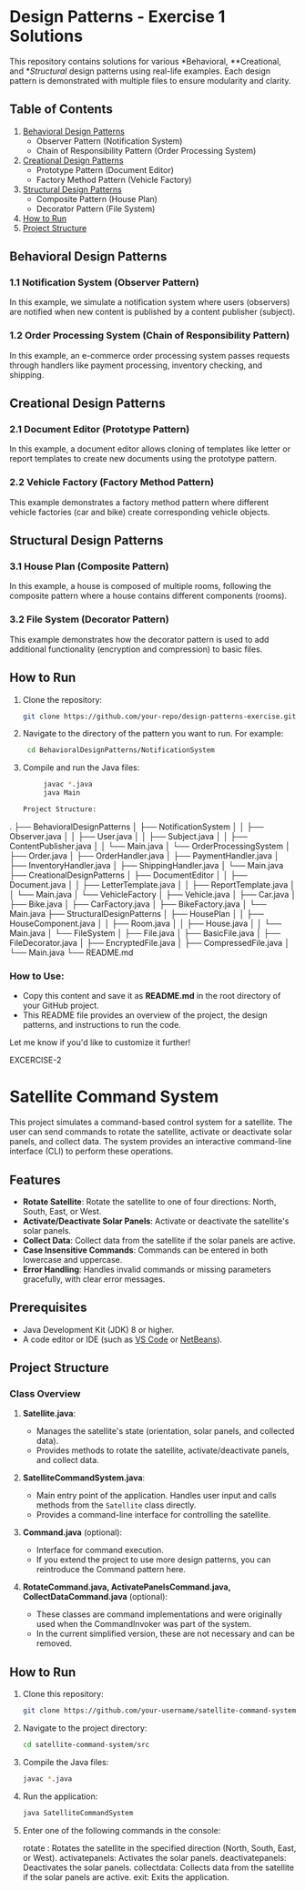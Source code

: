 # Design Patterns - Exercise 1 Solutions

This repository contains solutions for various *Behavioral, **Creational, and **Structural* design patterns using real-life examples. Each design pattern is demonstrated with multiple files to ensure modularity and clarity.

## Table of Contents

1. [Behavioral Design Patterns](#behavioral-design-patterns)
    - Observer Pattern (Notification System)
    - Chain of Responsibility Pattern (Order Processing System)
2. [Creational Design Patterns](#creational-design-patterns)
    - Prototype Pattern (Document Editor)
    - Factory Method Pattern (Vehicle Factory)
3. [Structural Design Patterns](#structural-design-patterns)
    - Composite Pattern (House Plan)
    - Decorator Pattern (File System)
4. [How to Run](#how-to-run)
5. [Project Structure](#project-structure)

## Behavioral Design Patterns

### 1.1 Notification System (Observer Pattern)
In this example, we simulate a notification system where users (observers) are notified when new content is published by a content publisher (subject).

### 1.2 Order Processing System (Chain of Responsibility Pattern)
In this example, an e-commerce order processing system passes requests through handlers like payment processing, inventory checking, and shipping.

## Creational Design Patterns

### 2.1 Document Editor (Prototype Pattern)
In this example, a document editor allows cloning of templates like letter or report templates to create new documents using the prototype pattern.

### 2.2 Vehicle Factory (Factory Method Pattern)
This example demonstrates a factory method pattern where different vehicle factories (car and bike) create corresponding vehicle objects.

## Structural Design Patterns

### 3.1 House Plan (Composite Pattern)
In this example, a house is composed of multiple rooms, following the composite pattern where a house contains different components (rooms).

### 3.2 File System (Decorator Pattern)
This example demonstrates how the decorator pattern is used to add additional functionality (encryption and compression) to basic files.

## How to Run

1. Clone the repository:
   ```bash
   git clone https://github.com/your-repo/design-patterns-exercise.git
2. Navigate to the directory of the pattern you want to run. For example:
   ```bash
    cd BehavioralDesignPatterns/NotificationSystem

3. Compile and run the Java files:
   ```bash
        javac *.java
        java Main

   Project Structure:

.
├── BehavioralDesignPatterns
│   ├── NotificationSystem
│   │   ├── Observer.java
│   │   ├── User.java
│   │   ├── Subject.java
│   │   ├── ContentPublisher.java
│   │   └── Main.java
│   └── OrderProcessingSystem
│       ├── Order.java
│       ├── OrderHandler.java
│       ├── PaymentHandler.java
│       ├── InventoryHandler.java
│       ├── ShippingHandler.java
│       └── Main.java
├── CreationalDesignPatterns
│   ├── DocumentEditor
│   │   ├── Document.java
│   │   ├── LetterTemplate.java
│   │   ├── ReportTemplate.java
│   │   └── Main.java
│   └── VehicleFactory
│       ├── Vehicle.java
│       ├── Car.java
│       ├── Bike.java
│       ├── CarFactory.java
│       ├── BikeFactory.java
│       └── Main.java
├── StructuralDesignPatterns
│   ├── HousePlan
│   │   ├── HouseComponent.java
│   │   ├── Room.java
│   │   ├── House.java
│   │   └── Main.java
│   └── FileSystem
│       ├── File.java
│       ├── BasicFile.java
│       ├── FileDecorator.java
│       ├── EncryptedFile.java
│       ├── CompressedFile.java
│       └── Main.java
└── README.md

### How to Use:

- Copy this content and save it as **README.md** in the root directory of your GitHub project.
- This README file provides an overview of the project, the design patterns, and instructions to run the code.

Let me know if you'd like to customize it further!

EXCERCISE-2

# Satellite Command System

This project simulates a command-based control system for a satellite. The user can send commands to rotate the satellite, activate or deactivate solar panels, and collect data. The system provides an interactive command-line interface (CLI) to perform these operations.

## Features

- **Rotate Satellite**: Rotate the satellite to one of four directions: North, South, East, or West.
- **Activate/Deactivate Solar Panels**: Activate or deactivate the satellite's solar panels.
- **Collect Data**: Collect data from the satellite if the solar panels are active.
- **Case Insensitive Commands**: Commands can be entered in both lowercase and uppercase.
- **Error Handling**: Handles invalid commands or missing parameters gracefully, with clear error messages.

## Prerequisites

- Java Development Kit (JDK) 8 or higher.
- A code editor or IDE (such as [VS Code](https://code.visualstudio.com/) or [NetBeans](https://netbeans.apache.org/)).

## Project Structure

### Class Overview

1. **Satellite.java**: 
   - Manages the satellite's state (orientation, solar panels, and collected data).
   - Provides methods to rotate the satellite, activate/deactivate panels, and collect data.

2. **SatelliteCommandSystem.java**: 
   - Main entry point of the application. Handles user input and calls methods from the `Satellite` class directly.
   - Provides a command-line interface for controlling the satellite.

3. **Command.java** (optional): 
   - Interface for command execution.
   - If you extend the project to use more design patterns, you can reintroduce the Command pattern here.

4. **RotateCommand.java, ActivatePanelsCommand.java, CollectDataCommand.java** (optional):
   - These classes are command implementations and were originally used when the CommandInvoker was part of the system.
   - In the current simplified version, these are not necessary and can be removed.

## How to Run

1. Clone this repository:
   ```bash
   git clone https://github.com/your-username/satellite-command-system.git
2. Navigate to the project directory:
   ```bash
   cd satellite-command-system/src
3. Compile the Java files:
   ```bash
   javac *.java
4. Run the application:
   ```bash
   java SatelliteCommandSystem
5. Enter one of the following commands in the console:

    rotate <direction>: Rotates the satellite in the specified direction (North, South, East, or West).
    activatepanels: Activates the solar panels.
    deactivatepanels: Deactivates the solar panels.
    collectdata: Collects data from the satellite if the solar panels are active.
    exit: Exits the application.




